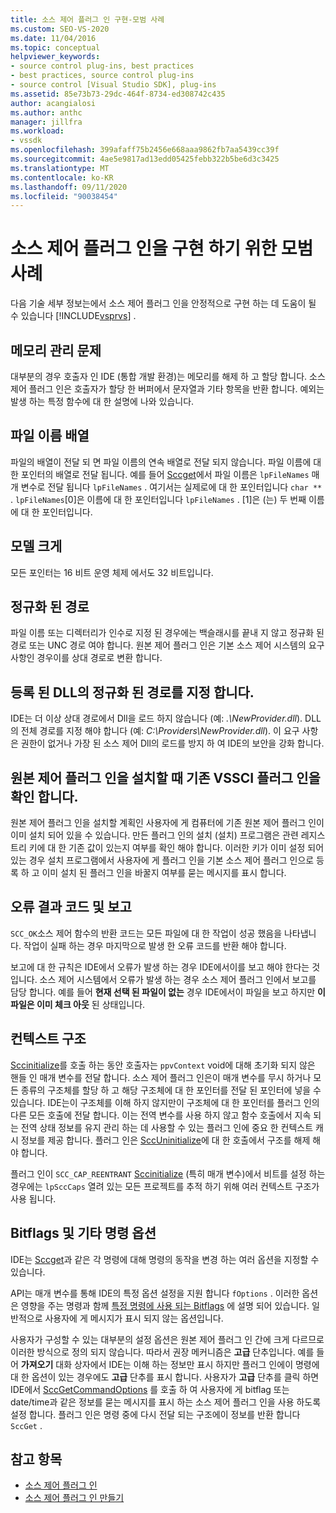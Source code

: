 ```yaml
---
title: 소스 제어 플러그 인 구현-모범 사례
ms.custom: SEO-VS-2020
ms.date: 11/04/2016
ms.topic: conceptual
helpviewer_keywords:
- source control plug-ins, best practices
- best practices, source control plug-ins
- source control [Visual Studio SDK], plug-ins
ms.assetid: 85e73b73-29dc-464f-8734-ed308742c435
author: acangialosi
ms.author: anthc
manager: jillfra
ms.workload:
- vssdk
ms.openlocfilehash: 399afaff75b2456e668aaa9862fb7aa5439cc39f
ms.sourcegitcommit: 4ae5e9817ad13edd05425febb322b5be6d3c3425
ms.translationtype: MT
ms.contentlocale: ko-KR
ms.lasthandoff: 09/11/2020
ms.locfileid: "90038454"
---
```

# <a name="best-practices-for-implementing-a-source-control-plug-in"></a>소스 제어 플러그 인을 구현 하기 위한 모범 사례
다음 기술 세부 정보는에서 소스 제어 플러그 인을 안정적으로 구현 하는 데 도움이 될 수 있습니다 [!INCLUDE[vsprvs](../code-quality/includes/vsprvs_md.md)] .

## <a name="memory-management-issues"></a>메모리 관리 문제
 대부분의 경우 호출자 인 IDE (통합 개발 환경)는 메모리를 해제 하 고 할당 합니다. 소스 제어 플러그 인은 호출자가 할당 한 버퍼에서 문자열과 기타 항목을 반환 합니다. 예외는 발생 하는 특정 함수에 대 한 설명에 나와 있습니다.

## <a name="arrays-of-file-names"></a>파일 이름 배열
 파일의 배열이 전달 되 면 파일 이름의 연속 배열로 전달 되지 않습니다. 파일 이름에 대 한 포인터의 배열로 전달 됩니다. 예를 들어 [Sccget](../extensibility/sccget-function.md)에서 파일 이름은 `lpFileNames` 매개 변수로 전달 됩니다 `lpFileNames` . 여기서는 실제로에 대 한 포인터입니다 `char **` . `lpFileNames`[0]은 이름에 대 한 포인터입니다 `lpFileNames` . [1]은 (는) 두 번째 이름에 대 한 포인터입니다.

## <a name="large-model"></a>모델 크게
 모든 포인터는 16 비트 운영 체제 에서도 32 비트입니다.

## <a name="fully-qualified-paths"></a>정규화 된 경로
 파일 이름 또는 디렉터리가 인수로 지정 된 경우에는 백슬래시를 끝내 지 않고 정규화 된 경로 또는 UNC 경로 여야 합니다. 원본 제어 플러그 인은 기본 소스 제어 시스템의 요구 사항인 경우이를 상대 경로로 변환 합니다.

## <a name="specify-a-fully-qualified-path-for-the-registered-dll"></a>등록 된 DLL의 정규화 된 경로를 지정 합니다.
 IDE는 더 이상 상대 경로에서 Dll을 로드 하지 않습니다 (예: *.\NewProvider.dll*). DLL의 전체 경로를 지정 해야 합니다 (예: *C:\Providers\NewProvider.dll*). 이 요구 사항은 권한이 없거나 가장 된 소스 제어 Dll의 로드를 방지 하 여 IDE의 보안을 강화 합니다.

## <a name="check-for-an-existing-vssci-plug-in-when-you-install-your-source-control-plug-in"></a>원본 제어 플러그 인을 설치할 때 기존 VSSCI 플러그 인을 확인 합니다.
 원본 제어 플러그 인을 설치할 계획인 사용자에 게 컴퓨터에 기존 원본 제어 플러그 인이 이미 설치 되어 있을 수 있습니다. 만든 플러그 인의 설치 (설치) 프로그램은 관련 레지스트리 키에 대 한 기존 값이 있는지 여부를 확인 해야 합니다. 이러한 키가 이미 설정 되어 있는 경우 설치 프로그램에서 사용자에 게 플러그 인을 기본 소스 제어 플러그 인으로 등록 하 고 이미 설치 된 플러그 인을 바꿀지 여부를 묻는 메시지를 표시 합니다.

## <a name="error-result-codes-and-reporting"></a>오류 결과 코드 및 보고
 `SCC_OK`소스 제어 함수의 반환 코드는 모든 파일에 대 한 작업이 성공 했음을 나타냅니다. 작업이 실패 하는 경우 마지막으로 발생 한 오류 코드를 반환 해야 합니다.

 보고에 대 한 규칙은 IDE에서 오류가 발생 하는 경우 IDE에서이를 보고 해야 한다는 것입니다. 소스 제어 시스템에서 오류가 발생 하는 경우 소스 제어 플러그 인에서 보고를 담당 합니다. 예를 들어 **현재 선택 된 파일이 없는** 경우 IDE에서이 파일을 보고 하지만 **이 파일은 이미 체크 아웃** 된 상태입니다.

## <a name="the-context-structure"></a>컨텍스트 구조
 [Sccinitialize](../extensibility/sccinitialize-function.md)를 호출 하는 동안 호출자는 `ppvContext` void에 대해 초기화 되지 않은 핸들 인 매개 변수를 전달 합니다. 소스 제어 플러그 인은이 매개 변수를 무시 하거나 모든 종류의 구조체를 할당 하 고 해당 구조체에 대 한 포인터를 전달 된 포인터에 넣을 수 있습니다. IDE는이 구조체를 이해 하지 않지만이 구조체에 대 한 포인터를 플러그 인의 다른 모든 호출에 전달 합니다. 이는 전역 변수를 사용 하지 않고 함수 호출에서 지속 되는 전역 상태 정보를 유지 관리 하는 데 사용할 수 있는 플러그 인에 중요 한 컨텍스트 캐시 정보를 제공 합니다. 플러그 인은 [SccUninitialize](../extensibility/sccuninitialize-function.md)에 대 한 호출에서 구조를 해제 해야 합니다.

 플러그 인이 `SCC_CAP_REENTRANT` [Sccinitialize](../extensibility/sccinitialize-function.md) (특히 매개 변수)에서 비트를 설정 하는 경우에는 `lpSccCaps` 열려 있는 모든 프로젝트를 추적 하기 위해 여러 컨텍스트 구조가 사용 됩니다.

## <a name="bitflags-and-other-command-options"></a>Bitflags 및 기타 명령 옵션
 IDE는 [Sccget](../extensibility/sccget-function.md)과 같은 각 명령에 대해 명령의 동작을 변경 하는 여러 옵션을 지정할 수 있습니다.

 API는 매개 변수를 통해 IDE의 특정 옵션 설정을 지원 합니다 `fOptions` . 이러한 옵션은 영향을 주는 명령과 함께 [특정 명령에 사용 되는 Bitflags](../extensibility/bitflags-used-by-specific-commands.md) 에 설명 되어 있습니다. 일반적으로 사용자에 게 메시지가 표시 되지 않는 옵션입니다.

 사용자가 구성할 수 있는 대부분의 설정 옵션은 원본 제어 플러그 인 간에 크게 다르므로 이러한 방식으로 정의 되지 않습니다. 따라서 권장 메커니즘은 **고급** 단추입니다. 예를 들어 **가져오기** 대화 상자에서 IDE는 이해 하는 정보만 표시 하지만 플러그 인에이 명령에 대 한 옵션이 있는 경우에도 **고급** 단추를 표시 합니다. 사용자가 **고급** 단추를 클릭 하면 IDE에서 [SccGetCommandOptions](../extensibility/sccgetcommandoptions-function.md) 를 호출 하 여 사용자에 게 bitflag 또는 date/time과 같은 정보를 묻는 메시지를 표시 하는 소스 제어 플러그 인을 사용 하도록 설정 합니다. 플러그 인은 명령 중에 다시 전달 되는 구조에이 정보를 반환 합니다 `SccGet` .

## <a name="see-also"></a>참고 항목
- [소스 제어 플러그 인](../extensibility/source-control-plug-ins.md)
- [소스 제어 플러그 인 만들기](../extensibility/internals/creating-a-source-control-plug-in.md)

